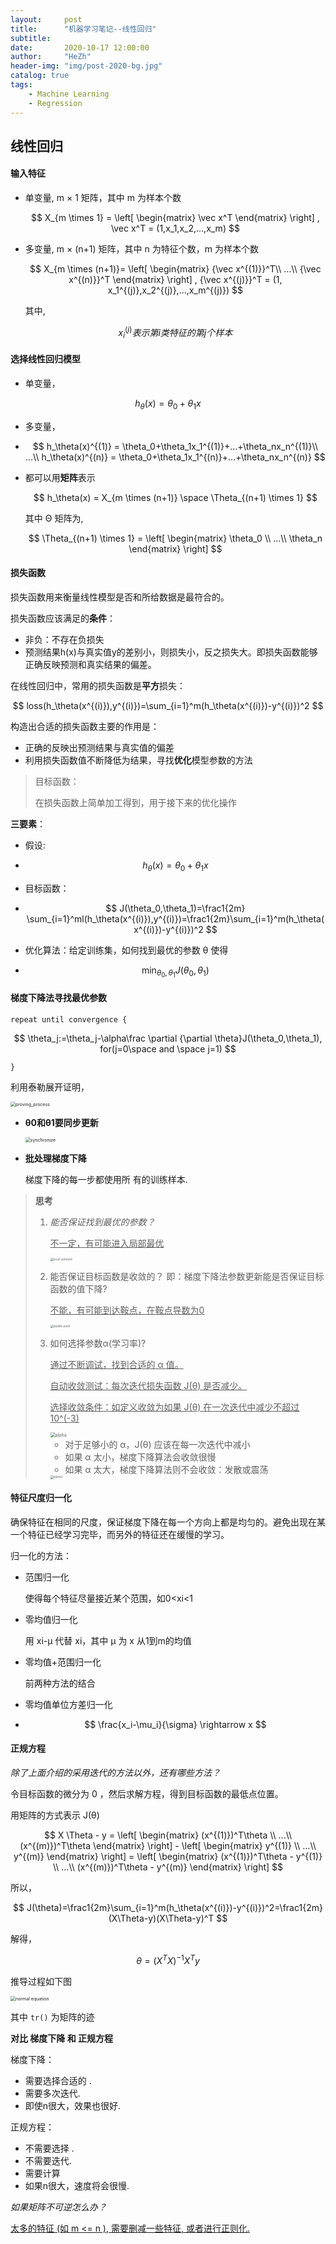 ```yaml
---
layout:     post
title:      "机器学习笔记--线性回归"
subtitle:   
date:       2020-10-17 12:00:00
author:     "HeZh"
header-img: "img/post-2020-bg.jpg"
catalog: true
tags:
    - Machine Learning
    - Regression
---
```


## 线性回归

#### 输入特征

+ 单变量, m × 1 矩阵，其中 m 为样本个数

  $$
  X_{m \times 1} = 
  	\left[
   	\begin{matrix}
     		\vec x^T
    	\end{matrix}
    	\right]
  , \vec x^T = (1,x_1,x_2,...,x_m)
  $$
  
+ 多变量, m × (n+1) 矩阵，其中 n 为特征个数，m 为样本个数

  $$
  X_{m \times (n+1)}= 
  	\left[
   	\begin{matrix}
     		{\vec x^{(1)}}^T\\
     		...\\
     		{\vec x^{(n)}}^T
    	\end{matrix}
    	\right]
  , {\vec x^{(j)}}^T = (1, x_1^{(j)},x_2^{(j)},...,x_m^{(j)})
  $$
  
	其中,
	
	$$
	x_i^{(j)} 表示第i类特征的第j个样本
	$$

#### 选择线性回归模型

+ 单变量，

$$
h_\theta(x)=\theta_0+\theta_1x
$$

+ 多变量，
+ 
  $$
  h_\theta(x)^{(1)} = \theta_0+\theta_1x_1^{(1)}+...+\theta_nx_n^{(1)}\\
  ...\\
  h_\theta(x)^{(n)} = \theta_0+\theta_1x_1^{(n)}+...+\theta_nx_n^{(n)}
  $$
  
+ 都可以用**矩阵**表示

  $$
  h_\theta(x) = X_{m \times (n+1)} \space \Theta_{(n+1) \times 1}
  $$
  
  其中 Θ 矩阵为,
  
  $$
  \Theta_{(n+1) \times 1} =	
  	\left[
   	\begin{matrix}
  		\theta_0 \\
  		...\\
  		\theta_n
    	\end{matrix}
    	\right]
  $$
  

#### 损失函数

损失函数用来衡量线性模型是否和所给数据是最符合的。

损失函数应该满足的**条件**：

+ 非负：不存在负损失
+ 预测结果h(x)与真实值y的差别小，则损失小，反之损失大。即损失函数能够正确反映预测和真实结果的偏差。

在线性回归中，常用的损失函数是**平方**损失：

$$
loss(h_\theta(x^{(i)}),y^{(i)})=\sum_{i=1}^m(h_\theta(x^{(i)})-y^{(i)})^2
$$

构造出合适的损失函数主要的作用是：

+ 正确的反映出预测结果与真实值的偏差
+ 利用损失函数值不断降低为结果，寻找**优化**模型参数的方法

> 目标函数：
>
> 在损失函数上简单加工得到，用于接下来的优化操作

**三要素**：

+ 假设:
+ 
	$$
	h_\theta(x)=\theta_0+\theta_1x
	$$
	
+ 目标函数：
+ 
	$$
	J(\theta_0,\theta_1)=\frac1{2m} \sum_{i=1}^ml(h_\theta(x^{(i)}),y^{(i)})=\frac1{2m}\sum_{i=1}^m(h_\theta(x^{(i)})-y^{(i)})^2
	$$
	
+ 优化算法：给定训练集，如何找到最优的参数 θ 使得
+ 
	$$
	\min_{\theta_0,\theta_1}J(\theta_0,\theta_1)
	$$
	

#### 梯度下降法寻找最优参数

`repeat until convergence {`

$$
\theta_j:=\theta_j-\alpha\frac \partial {\partial \theta}J(\theta_0,\theta_1), for(j=0\space and \space j=1) 
$$

`}`

利用泰勒展开证明，

<img src="/img/in-post/Regression/proving_process.jpg" alt="proving_process" style="zoom:50%;" />

+ **θ0和θ1要同步更新**

  <img src="/img/in-post/Regression/synchronize.jpg" alt="synchronize" style="zoom:50%;" />

+ **批处理梯度下降**

  梯度下降的每一步都使用所 有的训练样本.

> **思考**
>
> 1. *能否保证找到最优的参数？*
>
>    <u>不一定，有可能进入局部最优</u>
>
>    <img src="/img/in-post/Regression/local_optimum.jpg" alt="local optimum" style="zoom:33%;" />
>
> 2. 能否保证目标函数是收敛的？
>      即：梯度下降法参数更新能是否保证目标函数的值下降?
>
>      <u>不能，有可能到达鞍点，在鞍点导数为0</u>
>
>      <img src="/img/in-post/Regression/saddle_point.jpg" alt="saddle point" style="zoom:33%;" />
>
> 3. 如何选择参数α(学习率)?
>
>      <u>通过不断调试，找到合适的 α 值。</u>
>
>      <u>自动收敛测试：每次迭代损失函数 J(θ) 是否减少。</u>
>
>      <u>选择收敛条件：如定义收敛为如果 J(θ) 在一次迭代中减少不超过 10^(-3)</u>
>
>      <img src="/img/in-post/Regression/alpha.jpg" alt="alpha" style="zoom:50%;" />
>
>      + 对于足够小的 α，J(θ) 应该在每一次迭代中减小
>      + 如果 α 太小，梯度下降算法会收敛很慢
>      + 如果 α 太大，梯度下降算法则不会收敛：发散或震荡
>
>      <img src="/img/in-post/Regression/alpha2.jpg" alt="alpha2" style="zoom: 33%;" />

#### 特征尺度归一化

确保特征在相同的尺度，保证梯度下降在每一个方向上都是均匀的。避免出现在某一个特征已经学习完毕，而另外的特征还在缓慢的学习。

归一化的方法：

+ 范围归一化

  使得每个特征尽量接近某个范围，如0<xi<1

+ 零均值归一化

  用 xi-μ 代替 xi，其中 μ 为 x 从1到m的均值

+ 零均值+范围归一化

  前两种方法的结合

+ 零均值单位方差归一化
+ 
  $$
  \frac{x_i-\mu_i}{\sigma} \rightarrow x
  $$



#### 正规方程

*除了上面介绍的采用迭代的方法以外，还有哪些方法？*

令目标函数的微分为 0 ，然后求解方程，得到目标函数的最低点位置。

用矩阵的方式表示 J(θ)

$$
X \Theta - y =
	\left[
 	\begin{matrix}
		(x^{(1)})^T\theta \\
		...\\
		(x^{(m)})^T\theta
  	\end{matrix}
  	\right] - 
  	\left[
 	\begin{matrix}
		y^{(1)} \\
		...\\
		y^{(m)}
  	\end{matrix}
  	\right] = 
  	 \left[
 	\begin{matrix}
		(x^{(1)})^T\theta - y^{(1)} \\
		...\\
		(x^{(m)})^T\theta - y^{(m)}
  	\end{matrix}
  	\right]
$$

所以，

$$
J(\theta)=\frac1{2m}\sum_{i=1}^m(h_\theta(x^{(i)})-y^{(i)})^2=\frac1{2m}(X\Theta-y)(X\Theta-y)^T
$$

解得，

$$
\theta = (X^TX)^{-1}X^Ty
$$

推导过程如下图

<img src="/img/in-post/Regression/normal_equation.jpg" alt="normal equation" style="zoom:50%;" />

其中 `tr()` 为矩阵的迹

**对比 梯度下降 和 正规方程**

梯度下降：

+ 需要选择合适的 .
+ 需要多次迭代. 
+ 即使n很大，效果也很好.

正规方程：

+ 不需要选择 . 
+ 不需要迭代. 
+ 需要计算 
+ 如果n很大，速度将会很慢.

*如果矩阵不可逆怎么办？*

<u>太多的特征 (如 m <= n ), 需要删减一些特征, 或者进行正则化.</u>